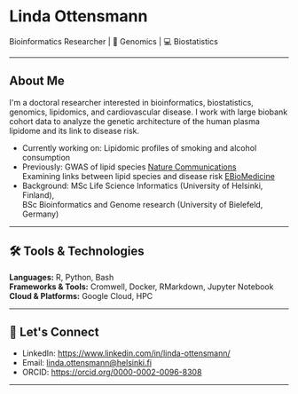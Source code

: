# Linda Ottensmann

Bioinformatics Researcher | 🧬 Genomics | 💻 Biostatistics  

---

## About Me

I'm a doctoral researcher interested in bioinformatics, biostatistics, genomics, lipidomics, and cardiovascular disease. I work with large biobank cohort data to analyze the genetic architecture of the human plasma lipidome and its link to disease risk.

- Currently working on: Lipidomic profiles of smoking and alcohol consumption
- Previously: GWAS of lipid species [Nature Communications](https://www.nature.com/articles/s41467-023-42532-8)  
  Examining links between lipid species and disease risk [EBioMedicine](https://www.thelancet.com/journals/ebiom/article/PIIS2352-3964(25)00115-X/fulltext)
- Background: MSc Life Science Informatics (University of Helsinki, Finland),  
  BSc Bioinformatics and Genome research (University of Bielefeld, Germany)

---

## 🛠️ Tools & Technologies

**Languages:** R, Python, Bash  
**Frameworks & Tools:** Cromwell, Docker, RMarkdown, Jupyter Notebook   
**Cloud & Platforms:** Google Cloud, HPC  

---

## 📣 Let's Connect

- LinkedIn: https://www.linkedin.com/in/linda-ottensmann/
- Email: linda.ottensmann@helsinki.fi  
- ORCID: https://orcid.org/0000-0002-0096-8308

---
